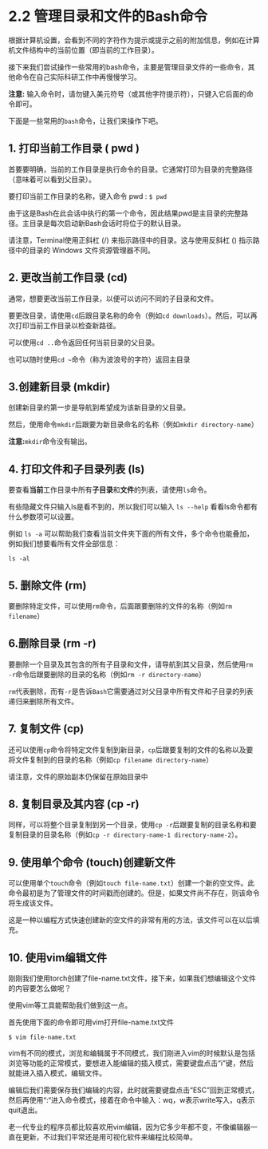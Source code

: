 # 2.2 管理目录和文件的Bash命令

根据计算机设置，会看到不同的字符作为提示或提示之前的附加信息，例如在计算机文件结构中的当前位置（即当前的工作目录）。

接下来我们尝试操作一些常用的bash命令，主要是管理目录文件的一些命令，其他命令在自己实际科研工作中再慢慢学习。

**注意:** 输入命令时，请勿键入美元符号（或其他字符提示符），只键入它后面的命令即可。

下面是一些常用的`bash`命令，让我们来操作下吧。

## 1. 打印当前工作目录 ( pwd )

首要要明确，当前的工作目录是执行命令的目录。它通常打印为目录的完整路径（意味着可以看到父目录）。

要打印当前工作目录的名称，键入命令 pwd : `$ pwd`

由于这是Bash在此会话中执行的第一个命令，因此结果pwd是主目录的完整路径。主目录是每次启动新Bash会话时将位于的默认目录。

请注意，Terminal使用正斜杠 (/) 来指示路径中的目录。这与使用反斜杠 (\) 指示路径中的目录的 Windows 文件资源管理器不同。

## 2. 更改当前工作目录 (cd)

通常，想要更改当前工作目录，以便可以访问不同的子目录和文件。

要更改目录，请使用`cd`后跟目录名称的命令（例如`cd downloads`）。然后，可以再次打印当前工作目录以检查新路径。

可以使用`cd ..`命令返回任何当前目录的父目录。

也可以随时使用`cd ~`命令（称为波浪号的字符）返回主目录

## 3.创建新目录 (mkdir)

创建新目录的第一步是导航到希望成为该新目录的父目录。

然后，使用命令`mkdir`后跟要为新目录命名的名称（例如`mkdir directory-name`）

**注意:**`mkdir`命令没有输出。

## 4. 打印文件和子目录列表 (ls)

要查看**当前**工作目录中所有**子目录**和**文件**的列表，请使用`ls`命令。

有些隐藏文件只输入ls是看不到的，所以我们可以输入 `ls --help` 看看ls命令都有什么参数项可以设置。

例如 `ls -a` 可以帮助我们查看当前文件夹下面的所有文件，多个命令也能叠加，例如我们想要看所有文件全部信息：

```Shell
ls -al
```

## 5. 删除文件 (rm)

要删除特定文件，可以使用`rm`命令，后面跟要删除的文件的名称（例如`rm filename`）

## 6.删除目录 (rm -r)

要删除一个目录及其包含的所有子目录和文件，请导航到其父目录，然后使用`rm -r`命令后跟要删除的目录的名称（例如`rm -r directory-name`）

`rm`代表删除，而有`-r`是告诉`Bash`它需要通过对父目录中所有文件和子目录的列表递归来删除所有文件。

## 7. 复制文件 (cp)

还可以使用`cp`命令将特定文件复制到新目录，`cp`后跟要复制的文件的名称以及要将文件复制到的目录的名称（例如`cp filename directory-name`）

请注意，文件的原始副本仍保留在原始目录中

## 8. 复制目录及其内容 (cp -r)

同样，可以将整个目录复制到另一个目录，使用`cp -r`后跟要复制的目录名称和要复制目录的目录名称（例如`cp -r directory-name-1 directory-name-2`）。

## 9. 使用单个命令 (touch)创建新文件

可以使用单个`touch`命令（例如`touch file-name.txt`）创建一个新的空文件。此命令最初是为了管理文件的时间戳而创建的。但是，如果文件尚不存在，则该命令将生成该文件。

这是一种以编程方式快速创建新的空文件的非常有用的方法，该文件可以在以后填充。

## 10. 使用vim编辑文件

刚刚我们使用torch创建了file-name.txt文件，接下来，如果我们想编辑这个文件的内容要怎么做呢？

使用vim等工具能帮助我们做到这一点。

首先使用下面的命令即可用vim打开file-name.txt文件

```Shell
$ vim file-name.txt
```

vim有不同的模式，浏览和编辑属于不同模式，我们刚进入vim的时候默认是包括浏览等功能的正常模式，要想进入能编辑的插入模式，需要键盘点击“i”键，然后就能进入插入模式，编辑文件。

编辑后我们需要保存我们编辑的内容，此时就需要键盘点击“ESC”回到正常模式，然后再使用“:“进入命令模式，接着在命令中输入：wq，w表示write写入，q表示quit退出。

老一代专业的程序员都比较喜欢用vim编辑，因为它多少年都不变，不像编辑器一直在更新，不过我们平常还是用可视化软件来编程比较简单。
